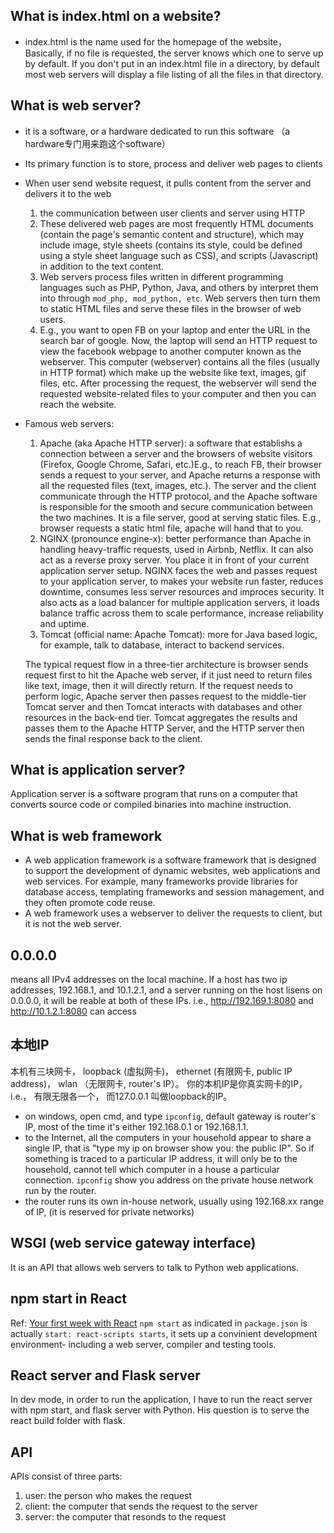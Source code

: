 ## What is index.html on a website?
- index.html is the name used for the homepage of the website， Basically, if no file is requested, the server knows which one to serve up by default.  If you don't put in an index.html file in a directory, by default most web servers will display a file listing of all the files in that directory. 

## What is web server?
- it is a software, or a hardware dedicated to run this software （a hardware专门用来跑这个software）
- Its primary function is to store, process and deliver web pages to clients
- When user send website request, it pulls content from the server and delivers it to the web
    1. the communication between user clients and server using HTTP
    2. These delivered web pages are most frequently HTML documents (contain the page's semantic content and structure), which may include image, style sheets (contains its style, could be defined using a style sheet language such as CSS), and scripts (Javascript) in addition to the text content. 
    3. Web servers process files written in different programming languages such as PHP, Python, Java, and others by interpret them into through `mod_php, mod_python, etc`. Web servers then turn them to static HTML files and serve these files in the browser of web users. 
    4. E.g., you want to open FB on your laptop and enter the URL in the search bar of google. Now, the laptop will send an HTTP request to view the facebook webpage to another computer known as the webserver. This computer (webserver) contains all the files (usually in HTTP format) which make up the website like text, images, gif files, etc. After processing the request, the webserver will send the requested website-related files to your computer and then you can reach the website.

- Famous web servers:
    1. Apache (aka Apache HTTP server): a software that establishs a connection between a server and the browsers of website visitors (Firefox, Google Chrome, Safari, etc.)E.g., to reach FB, their browser sends a request to your server, and Apache returns a response with all the requested files (text, images, etc.). The server and the client communicate through the HTTP protocol, and the Apache software is responsible for the smooth and secure communication between the two machines. It is a file server, good at serving static files. E.g., browser requests a static html file, apache will hand that to you. 
    2. NGINX (pronounce engine-x): better performance than Apache in handling heavy-traffic requests, used in Airbnb, Netflix. It can also act as a reverse proxy server. You place it in front of your current application server setup. NGINX faces the web and passes request to your application server, to makes your website run faster, reduces downtime, consumes less server resources and improces security. It also acts as a load balancer for multiple application servers, it loads balance traffic across them to scale performance, increase reliability and uptime. 
    3. Tomcat (official name: Apache Tomcat): more for Java based logic, for example, talk to database, interact to backend services. 
    
    The typical request flow in a three-tier architecture is browser sends request first to hit the Apache web server, if it just need to return files like text, image, then it will directly return. If the request needs to perform logic, Apache server then passes request to the middle-tier Tomcat server and then Tomcat interacts with databases and other resources in the back-end tier. Tomcat aggregates the results and passes them to the Apache HTTP Server, and the HTTP server then sends the final response back to the client. 


## What is application server?
Application server is a software program that runs on a computer that converts source code or compiled binaries into machine instruction. 


## What is web framework
- A web application framework is a software framework that is designed to support the development of dynamic websites, web applications and web services. For example, many frameworks provide libraries for database access, templating frameworks and session management, and they often promote code reuse.
- A web framework uses a webserver to deliver the requests to client, but it is not the web server.

## 0.0.0.0
means all IPv4 addresses on the local machine. If a host has two ip addresses, 192.168.1, and 10.1.2.1, and a server running on the host lisens on 0.0.0.0, it will be reable at both of these IPs. i.e., http://192.169.1:8080 and http://10.1.2.1:8080 can access

## 本地IP
本机有三块网卡， loopback (虚拟网卡)， ethernet (有限网卡, public IP address)， wlan （无限网卡, router's IP）。 你的本机IP是你真实网卡的IP， i.e.， 有限无限各一个， 而127.0.0.1 叫做loopback的IP。 
- on windows, open cmd, and type `ipconfig`, default gateway is router's IP, most of the time it's either 192.168.0.1 or 192.168.1.1. 
- to the Internet, all the computers in your household appear to share a single IP, that is "type my ip on browser show you: the public IP". So if something is traced to a particular IP address, it will only be to the household, cannot tell which computer in a house a particular connection. `ipconfig` show you address on the private house network run by the router. 
- the router runs its own in-house network, usually using 192.168.xx range of IP, (it is reserved for private networks)

## WSGI (web service gateway interface)
It is an API that allows web servers to talk to Python web applications. 

## npm start in React
Ref: [Your first week with React](https://books.google.ca/books?id=yJc9DwAAQBAJ&pg=PT26&lpg=PT26&dq=your++first+week+with+react+development+environment+including&source=bl&ots=bxYnUWIjKe&sig=ACfU3U22VT5qLWHoCrF0ZOmCI5m7iLHzFg&hl=en&sa=X&ved=2ahUKEwj80d2Jm4jqAhVbZ80KHVT0C7AQ6AEwAHoECAoQAQ#v=onepage&q=your%20%20first%20week%20with%20react%20development%20environment%20including&f=false)
`npm start` as indicated in `package.json` is actually `start: react-scripts starts`, it sets up a convinient development environment- including a web server, compiler and testing tools. 



## React server and Flask server
In dev mode, in order to run the application, I have to run the react server with npm start, and flask server with Python. His question is to serve the react build folder with flask. 


## API
APIs consist of three parts: 
1. user: the person who makes the request
2. client: the computer that sends the request to the server
3. server: the computer that resonds to the request


